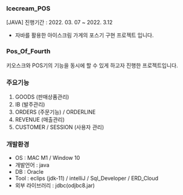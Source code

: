### Icecream_POS
[JAVA] 
진행기간 : 2022. 03. 07 ~ 2022. 3.12
 - 자바를 활용한 아이스크림 가게의 포스기 구현 프로젝트 입니다. 
 
### Pos_Of_Fourth
키오스크와 POS기의 기능을 동시에 할 수 있게 하고자 진행한 프로젝트입니다. 

### 주요기능
  1. GOODS (판매상품관리)
  2. IB (발주관리)
  3. ORDERS (주문기능) / ORDERLINE
  4. REVENUE (매출관리)
  5. CUSTOMER / SESSION (사용자 관리)

### 개발환경 
 - OS : MAC M1 / Window 10
 - 개발언어 : java 
 - DB : Oracle 
 - Tool : eclips (jdk-11) / intelliJ / Sql_Developer / ERD_Cloud
 - 외부 라이브러리 : jdbc(odjbc8.jar)

